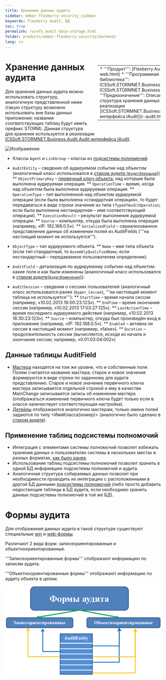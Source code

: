 ```yaml
---
title: Хранение данных аудита
sidebar: ember-flexberry-security_sidebar
keywords: Flexberry Audit, БД
toc: true
permalink: ru/efs_audit-data-storage.html
folder: products/ember-flexberry-security/backend/
lang: ru
---
```


<div style="margin:5px; padding-left:28px; float:right; width:40%; outline:1px solid white;">
<br>
<table border="0" width="100%" bgcolor="#6495ED">
<tbody><tr><td bgcolor="#FFFFFF">
* '''Продукт''': [Flexberry Audit](audit-web.html)
* '''Программная библиотека''': ICSSoft.STORMNET.Business.dll, ICSSoft.STORMNET.Business.Audit.dll
* '''Предназначение''': Описана структура хранения данных аудита для реализации [ICSSoft.STORMNET.Business.Audit.Audit интерфейса IAudit](i-audit.html).
</td>
</tr></tbody></table></a>
</div>

# Хранение данных аудита
Для хранения данных аудита можно использовать структуру, аналогичную представленной ниже (такую структуру возможно использовать вне базы данных приложения; названия соответствующих таблиц будут иметь префикс STORM). Данная структура для хранения используется в реализации [ICSSoft.STORMNET.Business.Audit.Audit интерфейса IAudit](i-audit.html).

![Изображение](/images/img/page/AuditWeb/AuditStoreStructure.PNG)


* Классы `Agent` и `LinkGroup` – классы из [подсистемы полномочий](flexberry-security.html).

* `AuditEntity` – сведения об аудируемом событии над объектом (аналогичный класс использовался в [старом аудите (`АудитОперации`)](audit.html))
** `ObjectPrimaryKey` – [первичный ключ объекта](fo_primary-keys-objects.html), над которым была выполнена аудируемая операция.
** `OperationTime` – время, когда над объектом была выполнена аудируемая операция.
** `OperationType` – тип выполненной над объектом аудируемой операции (если была выполнена «стандартная операция», то будет передаваться в виде строки значение из типа `tTypeOfAuditOperation`; если была выполнена нестандартная – имя соответствующей операции).
** `ExecutionResult` – результат выполнения аудируемой операции.
** `Source` – компьютер, откуда была выполнена операция (например, «IP: 192.168.0.5»).
** `SerializedField` – сериализованное представление данных об изменении полей из AuditFields ('''на настоящий момент не используется''').

* `ObjectType` – тип аудируемого объекта.
** `Name` – имя типа объекта (если тип стандартный, то `AssemblyQualifiedName`; если нестандартный – передаваемое пользователем определение).

* `AuditField` – детализация по аудируемому событию над объектом: какие поля и как были изменены (аналогичный класс использовался в [старом аудите(`АудитИзменения`)](audit.html)):

* `AuditSession` – сведения о сессиях пользователей (аналогичный класс использовался ранее (`Аудит_Сессия`), '''на настоящий момент таблица не используется'''):
** `StartTime` – время начала сессии (например, «10.02.2013 16:00:23:123»).
** `EndTime` – время окончания сессии (например, «10.02.2013 17:03:27:125»).
** `LastActionTime` – время последнего аудируемого действия (например, «10.02.2013 16:30:23:123»).
** `Source` – компьютер, откуда был произведён вход в приложение (например, «IP: 192.168.0.5»).
** `Enabled` – активна ли сессия в настоящий момент (например, «false»).
** `Duration` – продолжительность сессии (вычисляется, исходя из начала и окончания сессии; например, «0.01:03:04:002»)



## Данные таблицы AuditField
* [Мастера](fo_master-association.html) находятся на том же уровне, что и собственные поля. 
Полем считается название мастера; старое и новое значения формируются в виде строки по заданному для аудита представлению. 
Старое и новое значение первичного ключа мастера записывается отдельной строкой и ему в качестве MainChange записывается запись об изменении мастера (отображаться изменение первичного ключа будет только если в классе наличествует соответствующая настройка).
* [Детейлы](fo_detail-associations-properties.html) отображаются аналогично мастерам, только имена полей задаются по типу <ИмяКласса(номер)> (аналогично было сделано в [старом аудите](audit.html)).

## Применение таблиц подсистемы полномочий
* Интеграция с элементами системы полномочий позволит избежать хранения данных о пользователях системы в нескольких местах в разных форматах, [как было ранее](audit.html). 
* Использование таблиц подсистемы полномочий позволит хранить в одной БД информацию подсистемы полномочий и аудита.
* Аналогичная структура собираемых данных позволит при необходимости проводить их интеграцию с расположенными в другой БД данными [подсистемы полномочий](flexberry-security.html) (либо просто добавить недостающие таблицы в БД аудита, если необходимо хранить данные подсистемы полномочий в той же БД).

# Формы аудита
Для отображения данных аудита в такой структуре существуют специальные [win](audit-win-forms.html) и [web-формы](audit-web-forms.html).

Различают 2 вида форм: записеориентированные и объектноориентированные.

'''Записеориентированные формы''' отображают информацию по записям аудита.

'''Объектноориентированные формы''' отображают информацию по аудиту объекта в целом.

![](/images/pages/img/page/AuditDataStorage/AuditForms.png)
